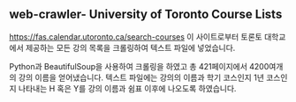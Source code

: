 web-crawler- University of Toronto Course Lists
-----------------------------------------------
https://fas.calendar.utoronto.ca/search-courses 이 사이트로부터 토론토 대학교에서 제공하는 모든 강의 목록을 크롤링하여 
텍스트 파일에 넣었습니다.

Python과 BeautifulSoup을 사용하여 크롤링을 하였고 총 421페이지에서 4200여개의 강의 이름을 얻어냈습니다.
텍스트 파일에는 강의의 이름과 학기 코스인지 1년 코스인지 나타내는 H 혹은 Y를 강의 이름과 쉼표 이후에 나오도록 하였습니다.
